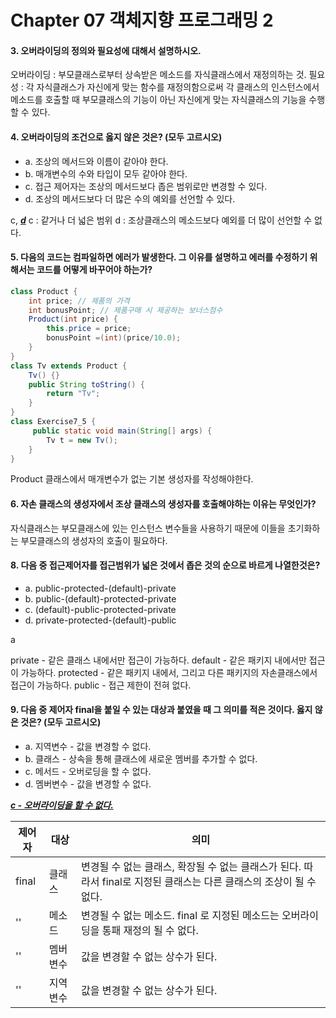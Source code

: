 # Chapter 07 객체지향 프로그래밍 2

#### 3. 오버라이딩의 정의와 필요성에 대해서 설명하시오.
오버라이딩 : 부모클래스로부터 상속받은 메소드를 자식클래스에서 재정의하는 것.
필요성 : 각 자식클래스가 자신에게 맞는 함수를 재정의함으로써 각 클래스의 인스턴스에서 메소드를 호출할 때 부모클래스의 기능이 아닌 자신에게 맞는 자식클래스의 기능을 수행할 수 있다.



#### 4. 오버라이딩의 조건으로 옳지 않은 것은? (모두 고르시오)
- a. 조상의 메서드와 이름이 같아야 한다.
- b. 매개변수의 수와 타입이 모두 같아야 한다.
- c. 접근 제어자는 조상의 메서드보다 좁은 범위로만 변경할 수 있다.
- d. 조상의 메서드보다 더 많은 수의 예외를 선언할 수 있다.

c, ***<u>d</u>***
c : 같거나 더 넓은 범위
d : 조상클래스의 메소드보다 예외를 더 많이 선언할 수 없다.



#### 5. 다음의 코드는 컴파일하면 에러가 발생한다. 그 이유를 설명하고 에러를 수정하기 위해서는 코드를 어떻게 바꾸어야 하는가?
```java
class Product {
    int price; // 제품의 가격
    int bonusPoint; // 제품구매 시 제공하는 보너스점수
    Product(int price) {
        this.price = price;
        bonusPoint =(int)(price/10.0);
    }
}
class Tv extends Product {
    Tv() {}
    public String toString() {
    	return "Tv";
    }
}
class Exercise7_5 {
     public static void main(String[] args) {
        Tv t = new Tv();
    }
}
```

Product 클래스에서 매개변수가 없는 기본 생성자를 작성해야한다.



#### 6. 자손 클래스의 생성자에서 조상 클래스의 생성자를 호출해야하는 이유는 무엇인가?
자식클래스는 부모클래스에 있는 인스턴스 변수들을 사용하기 때문에 이들을 초기화하는 부모클래스의 생성자의 호출이 필요하다.



#### 8. 다음 중 접근제어자를 접근범위가 넓은 것에서 좁은 것의 순으로 바르게 나열한것은?
- a. public-protected-(default)-private
- b. public-(default)-protected-private
- c. (default)-public-protected-private
- d. private-protected-(default)-public

a 

private - 같은 클래스 내에서만 접근이 가능하다.
default - 같은 패키지 내에서만 접근이 가능하다.
protected - 같은 패키지 내에서, 그리고 다른 패키지의 자손클래스에서 접근이 가능하다.
public - 접근 제한이 전혀 없다.



#### 9. 다음 중 제어자 final을 붙일 수 있는 대상과 붙였을 때 그 의미를 적은 것이다. 옳지 않은 것은? (모두 고르시오)

- a. 지역변수 - 값을 변경할 수 없다.
- b. 클래스 - 상속을 통해 클래스에 새로운 멤버를 추가할 수 없다.
- c. 메서드 - 오버로딩을 할 수 없다.
- d. 멤버변수 - 값을 변경할 수 없다.

***<u>c - 오버라이딩을 할 수 없다.</u>***

| 제어자 | 대상     | 의미                                                         |
| ------ | -------- | ------------------------------------------------------------ |
| final  | 클래스   | 변경될 수 없는 클래스, 확장될 수 없는 클래스가 된다. 따라서 final로 지정된 클래스는 다른 클래스의 조상이 될 수 없다. |
| ''     | 메소드   | 변경될 수 없는 메소드. final 로 지정된 메소드는 오버라이딩을 통패 재정의 될 수 없다. |
| ''     | 멤버변수 | 값을 변경할 수 없는 상수가 된다.                             |
| ''     | 지역변수 | 값을 변경할 수 없는 상수가 된다.                             |

